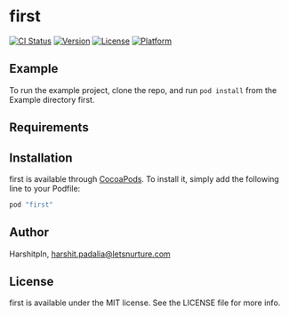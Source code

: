 # first

[![CI Status](http://img.shields.io/travis/Harshitpln/first.svg?style=flat)](https://travis-ci.org/Harshitpln/first)
[![Version](https://img.shields.io/cocoapods/v/first.svg?style=flat)](http://cocoapods.org/pods/first)
[![License](https://img.shields.io/cocoapods/l/first.svg?style=flat)](http://cocoapods.org/pods/first)
[![Platform](https://img.shields.io/cocoapods/p/first.svg?style=flat)](http://cocoapods.org/pods/first)

## Example

To run the example project, clone the repo, and run `pod install` from the Example directory first.

## Requirements

## Installation

first is available through [CocoaPods](http://cocoapods.org). To install
it, simply add the following line to your Podfile:

```ruby
pod "first"
```

## Author

Harshitpln, harshit.padalia@letsnurture.com

## License

first is available under the MIT license. See the LICENSE file for more info.
